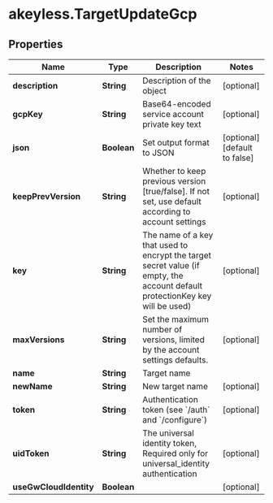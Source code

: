 # akeyless.TargetUpdateGcp

## Properties

Name | Type | Description | Notes
------------ | ------------- | ------------- | -------------
**description** | **String** | Description of the object | [optional] 
**gcpKey** | **String** | Base64-encoded service account private key text | [optional] 
**json** | **Boolean** | Set output format to JSON | [optional] [default to false]
**keepPrevVersion** | **String** | Whether to keep previous version [true/false]. If not set, use default according to account settings | [optional] 
**key** | **String** | The name of a key that used to encrypt the target secret value (if empty, the account default protectionKey key will be used) | [optional] 
**maxVersions** | **String** | Set the maximum number of versions, limited by the account settings defaults. | [optional] 
**name** | **String** | Target name | 
**newName** | **String** | New target name | [optional] 
**token** | **String** | Authentication token (see &#x60;/auth&#x60; and &#x60;/configure&#x60;) | [optional] 
**uidToken** | **String** | The universal identity token, Required only for universal_identity authentication | [optional] 
**useGwCloudIdentity** | **Boolean** |  | [optional] 


